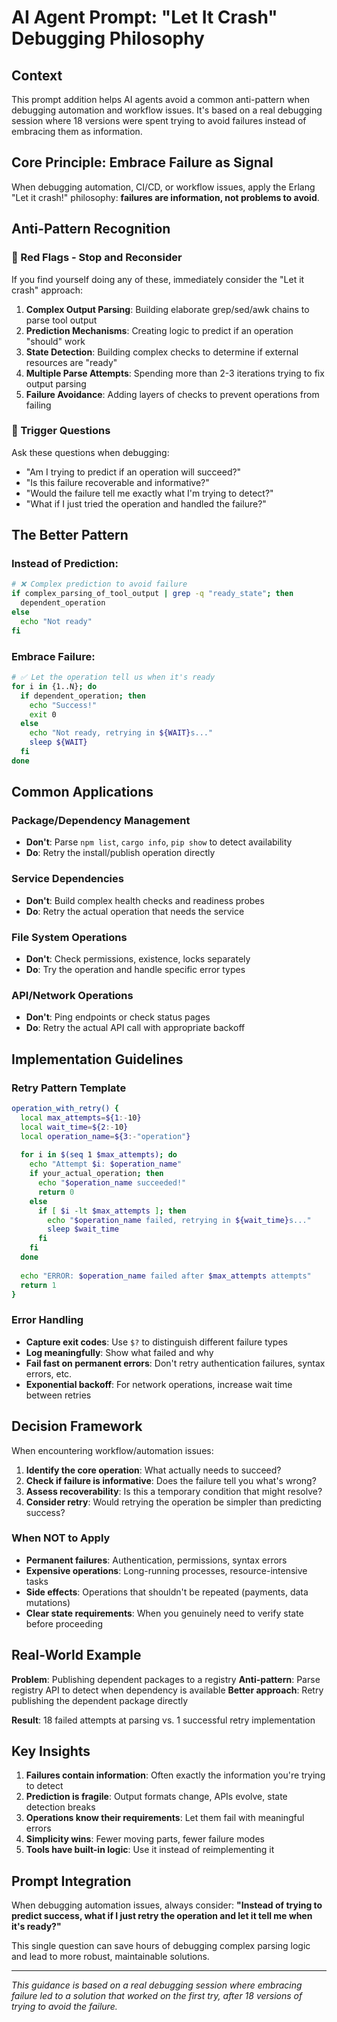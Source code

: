 # AI Agent Prompt: "Let It Crash" Debugging Philosophy

## Context
This prompt addition helps AI agents avoid a common anti-pattern when debugging automation and workflow issues. It's based on a real debugging session where 18 versions were spent trying to avoid failures instead of embracing them as information.

## Core Principle: Embrace Failure as Signal

When debugging automation, CI/CD, or workflow issues, apply the Erlang "Let it crash!" philosophy: **failures are information, not problems to avoid**.

## Anti-Pattern Recognition

### 🚨 Red Flags - Stop and Reconsider
If you find yourself doing any of these, immediately consider the "Let it crash" approach:

1. **Complex Output Parsing**: Building elaborate grep/sed/awk chains to parse tool output
2. **Prediction Mechanisms**: Creating logic to predict if an operation "should" work
3. **State Detection**: Building complex checks to determine if external resources are "ready"
4. **Multiple Parse Attempts**: Spending more than 2-3 iterations trying to fix output parsing
5. **Failure Avoidance**: Adding layers of checks to prevent operations from failing

### 🎯 Trigger Questions
Ask these questions when debugging:
- "Am I trying to predict if an operation will succeed?"
- "Is this failure recoverable and informative?"
- "Would the failure tell me exactly what I'm trying to detect?"
- "What if I just tried the operation and handled the failure?"

## The Better Pattern

### Instead of Prediction:
```bash
# ❌ Complex prediction to avoid failure
if complex_parsing_of_tool_output | grep -q "ready_state"; then
  dependent_operation
else
  echo "Not ready"
fi
```

### Embrace Failure:
```bash
# ✅ Let the operation tell us when it's ready
for i in {1..N}; do
  if dependent_operation; then
    echo "Success!"
    exit 0
  else
    echo "Not ready, retrying in ${WAIT}s..."
    sleep ${WAIT}
  fi
done
```

## Common Applications

### Package/Dependency Management
- **Don't**: Parse `npm list`, `cargo info`, `pip show` to detect availability
- **Do**: Retry the install/publish operation directly

### Service Dependencies
- **Don't**: Build complex health checks and readiness probes
- **Do**: Retry the actual operation that needs the service

### File System Operations
- **Don't**: Check permissions, existence, locks separately
- **Do**: Try the operation and handle specific error types

### API/Network Operations
- **Don't**: Ping endpoints or check status pages
- **Do**: Retry the actual API call with appropriate backoff

## Implementation Guidelines

### Retry Pattern Template
```bash
operation_with_retry() {
  local max_attempts=${1:-10}
  local wait_time=${2:-10}
  local operation_name=${3:-"operation"}
  
  for i in $(seq 1 $max_attempts); do
    echo "Attempt $i: $operation_name"
    if your_actual_operation; then
      echo "$operation_name succeeded!"
      return 0
    else
      if [ $i -lt $max_attempts ]; then
        echo "$operation_name failed, retrying in ${wait_time}s..."
        sleep $wait_time
      fi
    fi
  done
  
  echo "ERROR: $operation_name failed after $max_attempts attempts"
  return 1
}
```

### Error Handling
- **Capture exit codes**: Use `$?` to distinguish different failure types
- **Log meaningfully**: Show what failed and why
- **Fail fast on permanent errors**: Don't retry authentication failures, syntax errors, etc.
- **Exponential backoff**: For network operations, increase wait time between retries

## Decision Framework

When encountering workflow/automation issues:

1. **Identify the core operation**: What actually needs to succeed?
2. **Check if failure is informative**: Does the failure tell you what's wrong?
3. **Assess recoverability**: Is this a temporary condition that might resolve?
4. **Consider retry**: Would retrying the operation be simpler than predicting success?

### When NOT to Apply
- **Permanent failures**: Authentication, permissions, syntax errors
- **Expensive operations**: Long-running processes, resource-intensive tasks
- **Side effects**: Operations that shouldn't be repeated (payments, data mutations)
- **Clear state requirements**: When you genuinely need to verify state before proceeding

## Real-World Example

**Problem**: Publishing dependent packages to a registry
**Anti-pattern**: Parse registry API to detect when dependency is available
**Better approach**: Retry publishing the dependent package directly

**Result**: 18 failed attempts at parsing vs. 1 successful retry implementation

## Key Insights

1. **Failures contain information**: Often exactly the information you're trying to detect
2. **Prediction is fragile**: Output formats change, APIs evolve, state detection breaks
3. **Operations know their requirements**: Let them fail with meaningful errors
4. **Simplicity wins**: Fewer moving parts, fewer failure modes
5. **Tools have built-in logic**: Use it instead of reimplementing it

## Prompt Integration

When debugging automation issues, always consider: **"Instead of trying to predict success, what if I just retry the operation and let it tell me when it's ready?"**

This single question can save hours of debugging complex parsing logic and lead to more robust, maintainable solutions.

---

*This guidance is based on a real debugging session where embracing failure led to a solution that worked on the first try, after 18 versions of trying to avoid the failure.*